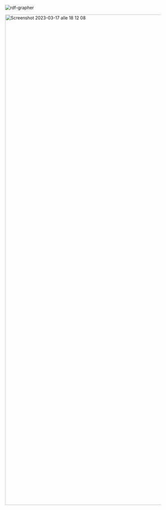 ![rdf-grapher](https://user-images.githubusercontent.com/33032169/225971430-2e19f227-1b6e-4917-8008-5f69ac43d580.png)


<img width="1586" alt="Screenshot 2023-03-17 alle 18 12 08" src="https://user-images.githubusercontent.com/33032169/225973046-c46d4af0-1899-454a-8547-c282e50c35d6.png">
